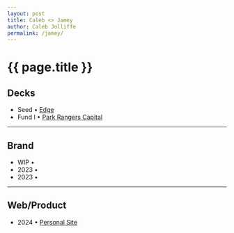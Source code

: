 ```yaml
---
layout: post
title: Caleb <> Jamey
author: Caleb Jolliffe
permalink: /jamey/
---
```


{{ page.title }}
================

## Decks
<ul>
    <li>
        <span>Seed</span>
        &bull;
        <a href="https://www.figma.com/proto/Ni7x12FC2wIM1nwbBxwSzZ/Jamey-%7C-Demos?page-id=0%3A1&type=design&node-id=1-4&viewport=383%2C278%2C0.02&t=wShndZuu0e66tiqr-1&scaling=contain" target="_blank">Edge</a>
    </li>
    <li>
        <span>Fund I</span>
        &bull;
        <a href="https://www.figma.com/proto/Ni7x12FC2wIM1nwbBxwSzZ/Jamey-%7C-Demos?page-id=10%3A22&type=design&node-id=10-25&viewport=231%2C768%2C0.05&t=2s274D4OibAV0F7r-1&scaling=contain&mode=design" target="_blank">Park Rangers Capital</a>
    </li>
</ul>

---

## Brand
<ul>
    <li>
        <span>WIP</span>
        &bull;
        <a href=""></a>
    </li>
    <li>
        <span>2023</span>
        &bull;
        <a href="" target="_blank"></a>
    </li>
    <li>
        <span>2023</span>
        &bull;
        <a href="" target="_blank"></a>
    </li>
</ul>

---

## Web/Product
<ul>
    <li>
        <span>2024</span>
        &bull;
        <a href="https://calebjolliffe.co" target="_blank">Personal Site</a>
    </li>
</ul>